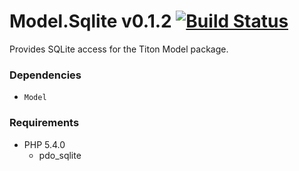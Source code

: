 # Model.Sqlite v0.1.2 [![Build Status](https://travis-ci.org/titon/Model.png)](https://travis-ci.org/titon/Model) #

Provides SQLite access for the Titon Model package.

### Dependencies ###

* `Model`

### Requirements ###

* PHP 5.4.0
	* pdo_sqlite